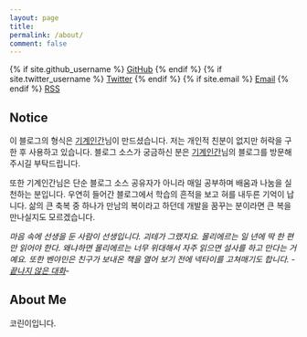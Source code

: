 ```yaml
---
layout: page
title:
permalink: /about/
comment: false
---
```


<div class="contact">
{% if site.github_username %}
        <a href="https://github.com/{{ site.github_username }}">GitHub</a>
{% endif %}
{% if site.twitter_username %}
        <a href="https://twitter.com/{{ site.twitter_username }}">Twitter</a>
{% endif %}
{% if site.email %}
        <a href="mailto:{{ site.email }}">Email</a>
{% endif %}
        <a href="{{ "/feed.xml" | prepend: site.baseurl }}">RSS</a>
</div>

## Notice

이 블로그의 형식은 [기계인간](https://github.com/johngrib/johngrib-jekyll-skeleton)님이 만드셨습니다. 저는 개인적 친분이 없지만 허락을 구한 후 사용하고 있습니다. 블로그 소스가 궁금하신 분은 [기계인간](https://github.com/johngrib/johngrib-jekyll-skeleton)님의 블로그를 방문해주시길 부탁드립니다.

또한 기계인간님은 단순 블로그 소스 공유자가 아니라 매일 공부하며 배움과 나눔을 실천하는 분입니다. 우연히 들어간 블로그에서 학습의 흔적을 보고 혀를 내두른 기억이 납니다. 삶의 큰 축복 중 하나가 만남의 복이라고 하던데 개발을 꿈꾸는 분이라면 큰 복을 만나실지도 모르겠습니다.

_마음 속에 선생을 둔 사람이 선생입니다. 괴테가 그랬지요. 몰리에르는 일 년에 딱 한 편만 읽어야 한다. 왜냐하면 몰리에르는 너무 위대해서 자주 읽으면 설사를 하고 만다는 거예요. 또한 벤야민은 친구가 보내온 책을 열어 보기 전에 넥타이를 고쳐매기도 합니다. -[끝나지 않은 대화](https://www.aladin.co.kr/m/mproduct.aspx?ItemId=46416012&ptid=23)-_


## About Me
코린이입니다.

